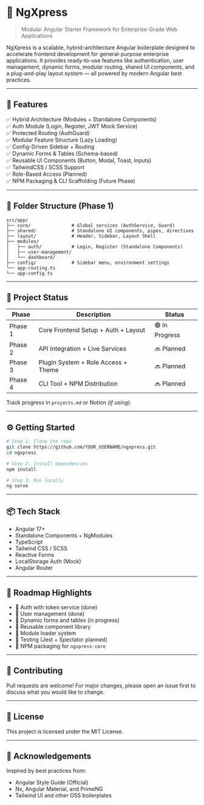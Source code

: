 # 🚀 NgXpress

> Modular Angular Starter Framework for Enterprise-Grade Web Applications

NgXpress is a scalable, hybrid-architecture Angular boilerplate designed to accelerate frontend development for general-purpose enterprise applications. It provides ready-to-use features like authentication, user management, dynamic forms, modular routing, shared UI components, and a plug-and-play layout system — all powered by modern Angular best practices.

---

## 🧩 Features

✅ Hybrid Architecture (Modules + Standalone Components)  
✅ Auth Module (Login, Register, JWT Mock Service)  
✅ Protected Routing (AuthGuard)  
✅ Modular Feature Structure (Lazy Loading)  
✅ Config-Driven Sidebar + Routing  
✅ Dynamic Forms & Tables (Schema-based)  
✅ Reusable UI Components (Button, Modal, Toast, Inputs)  
✅ TailwindCSS / SCSS Support  
✅ Role-Based Access (Planned)  
✅ NPM Packaging & CLI Scaffolding (Future Phase)

---

## 📁 Folder Structure (Phase 1)

```
src/app/
├── core/               # Global services (AuthService, Guard)
├── shared/             # Standalone UI components, pipes, directives
├── layout/             # Header, Sidebar, Layout Shell
├── modules/
│   ├── auth/           # Login, Register (Standalone Components)
│   ├── user-management/
│   └── dashboard/
├── config/             # Sidebar menu, environment settings
└── app-routing.ts
└── app-config.ts

```

---

## 🚧 Project Status

| Phase | Description | Status |
|-------|-------------|--------|
| Phase 1 | Core Frontend Setup + Auth + Layout | 🟢 In Progress |
| Phase 2 | API Integration + Live Services | 🔜 Planned |
| Phase 3 | Plugin System + Role Access + Theme | 🔜 Planned |
| Phase 4 | CLI Tool + NPM Distribution | 🔜 Planned |

Track progress in `projects.md` or Notion *(if using)*.

---

## ⚙️ Getting Started

```bash
# Step 1: Clone the repo
git clone https://github.com/YOUR_USERNAME/ngxpress.git
cd ngxpress

# Step 2: Install dependencies
npm install

# Step 3: Run locally
ng serve
```

---

## 📦 Tech Stack

- Angular 17+
- Standalone Components + NgModules
- TypeScript
- Tailwind CSS / SCSS
- Reactive Forms
- LocalStorage Auth (Mock)
- Angular Router

---

## 📌 Roadmap Highlights

- 🔐 Auth with token service (done)
- 👥 User management (done)
- 📑 Dynamic forms and tables (in progress)
- 🎨 Reusable component library
- 🔌 Module loader system
- 🧪 Testing (Jest + Spectator planned)
- 🚀 NPM packaging for `ngxpress-core`

---

## 🤝 Contributing

Pull requests are welcome! For major changes, please open an issue first to discuss what you would like to change.

---

## 📄 License

This project is licensed under the MIT License.

---

## 🙌 Acknowledgements

Inspired by best practices from:
- Angular Style Guide (Official)
- Nx, Angular Material, and PrimeNG
- Tailwind UI and other OSS boilerplates